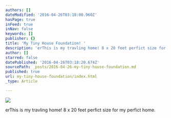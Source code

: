 ```yaml
---
authors: []
dateModified: '2016-04-26T03:18:00.960Z'
hasPage: true
inFeed: true
inNav: false
keywords: []
publisher: {}
title: 'My Tiny House Foundation! '
description: 'erThis is my travling home! 8 x 20 feet perfict size for my perfict home.'
author: []
starred: false
datePublished: '2016-04-26T03:18:20.674Z'
sourcePath: _posts/2016-04-26-my-tiny-house-foundation.md
published: true
url: my-tiny-house-foundation/index.html
_type: Article

---
```

![](https://the-grid-user-content.s3-us-west-2.amazonaws.com/75234755-40d0-47ca-a22e-38f520741957.jpg)

erThis is my travling home! 8 x 20 feet perfict size for my perfict home.